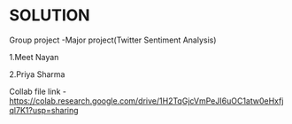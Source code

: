 # SOLUTION
Group project -Major project(Twitter Sentiment Analysis)

1.Meet Nayan 

2.Priya Sharma 

Collab file link -https://colab.research.google.com/drive/1H2TqGjcVmPeJI6uOC1atw0eHxfjql7K1?usp=sharing
